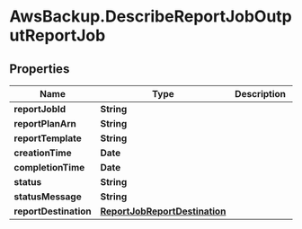 # AwsBackup.DescribeReportJobOutputReportJob

## Properties

Name | Type | Description | Notes
------------ | ------------- | ------------- | -------------
**reportJobId** | **String** |  | [optional] 
**reportPlanArn** | **String** |  | [optional] 
**reportTemplate** | **String** |  | [optional] 
**creationTime** | **Date** |  | [optional] 
**completionTime** | **Date** |  | [optional] 
**status** | **String** |  | [optional] 
**statusMessage** | **String** |  | [optional] 
**reportDestination** | [**ReportJobReportDestination**](ReportJobReportDestination.md) |  | [optional] 


